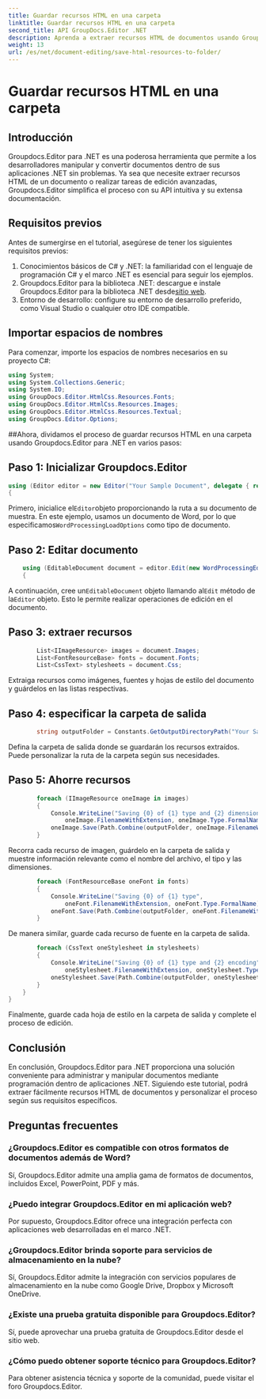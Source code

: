 ```yaml
---
title: Guardar recursos HTML en una carpeta
linktitle: Guardar recursos HTML en una carpeta
second_title: API GroupDocs.Editor .NET
description: Aprenda a extraer recursos HTML de documentos usando Groupdocs.Editor para .NET. Este completo tutorial proporciona orientación paso a paso para los desarrolladores.
weight: 13
url: /es/net/document-editing/save-html-resources-to-folder/
---
```


# Guardar recursos HTML en una carpeta

## Introducción
Groupdocs.Editor para .NET es una poderosa herramienta que permite a los desarrolladores manipular y convertir documentos dentro de sus aplicaciones .NET sin problemas. Ya sea que necesite extraer recursos HTML de un documento o realizar tareas de edición avanzadas, Groupdocs.Editor simplifica el proceso con su API intuitiva y su extensa documentación.
## Requisitos previos
Antes de sumergirse en el tutorial, asegúrese de tener los siguientes requisitos previos:
1. Conocimientos básicos de C# y .NET: la familiaridad con el lenguaje de programación C# y el marco .NET es esencial para seguir los ejemplos.
2.  Groupdocs.Editor para la biblioteca .NET: descargue e instale Groupdocs.Editor para la biblioteca .NET desde[sitio web](https://releases.groupdocs.com/editor/net/).
3. Entorno de desarrollo: configure su entorno de desarrollo preferido, como Visual Studio o cualquier otro IDE compatible.

## Importar espacios de nombres
Para comenzar, importe los espacios de nombres necesarios en su proyecto C#:
```csharp
using System;
using System.Collections.Generic;
using System.IO;
using GroupDocs.Editor.HtmlCss.Resources.Fonts;
using GroupDocs.Editor.HtmlCss.Resources.Images;
using GroupDocs.Editor.HtmlCss.Resources.Textual;
using GroupDocs.Editor.Options;
```
##Ahora, dividamos el proceso de guardar recursos HTML en una carpeta usando Groupdocs.Editor para .NET en varios pasos:
## Paso 1: Inicializar Groupdocs.Editor
```csharp
using (Editor editor = new Editor("Your Sample Document", delegate { return new WordProcessingLoadOptions(); }))
{
```
 Primero, inicialice el`Editor`objeto proporcionando la ruta a su documento de muestra. En este ejemplo, usamos un documento de Word, por lo que especificamos`WordProcessingLoadOptions` como tipo de documento.
## Paso 2: Editar documento
```csharp
	using (EditableDocument document = editor.Edit(new WordProcessingEditOptions()))
	{
```
 A continuación, cree un`EditableDocument` objeto llamando al`Edit` método de la`Editor` objeto. Esto le permite realizar operaciones de edición en el documento.
## Paso 3: extraer recursos
```csharp
		List<IImageResource> images = document.Images;
		List<FontResourceBase> fonts = document.Fonts;
		List<CssText> stylesheets = document.Css;
```
Extraiga recursos como imágenes, fuentes y hojas de estilo del documento y guárdelos en las listas respectivas.
## Paso 4: especificar la carpeta de salida
```csharp
		string outputFolder = Constants.GetOutputDirectoryPath("Your Sample Document");
```
Defina la carpeta de salida donde se guardarán los recursos extraídos. Puede personalizar la ruta de la carpeta según sus necesidades.
## Paso 5: Ahorre recursos
```csharp
		foreach (IImageResource oneImage in images)
		{
			Console.WriteLine("Saving {0} of {1} type and {2} dimensions",
				oneImage.FilenameWithExtension, oneImage.Type.FormalName, oneImage.LinearDimensions);
			oneImage.Save(Path.Combine(outputFolder, oneImage.FilenameWithExtension));
		}
```
Recorra cada recurso de imagen, guárdelo en la carpeta de salida y muestre información relevante como el nombre del archivo, el tipo y las dimensiones.
```csharp
		foreach (FontResourceBase oneFont in fonts)
		{
			Console.WriteLine("Saving {0} of {1} type",
				oneFont.FilenameWithExtension, oneFont.Type.FormalName);
			oneFont.Save(Path.Combine(outputFolder, oneFont.FilenameWithExtension));
		}
```
De manera similar, guarde cada recurso de fuente en la carpeta de salida.
```csharp
		foreach (CssText oneStylesheet in stylesheets)
		{
			Console.WriteLine("Saving {0} of {1} type and {2} encoding",
				oneStylesheet.FilenameWithExtension, oneStylesheet.Type.FormalName, oneStylesheet.Encoding);
			oneStylesheet.Save(Path.Combine(outputFolder, oneStylesheet.FilenameWithExtension));
		}
	}
}
```
Finalmente, guarde cada hoja de estilo en la carpeta de salida y complete el proceso de edición.

## Conclusión
En conclusión, Groupdocs.Editor para .NET proporciona una solución conveniente para administrar y manipular documentos mediante programación dentro de aplicaciones .NET. Siguiendo este tutorial, podrá extraer fácilmente recursos HTML de documentos y personalizar el proceso según sus requisitos específicos.
## Preguntas frecuentes
### ¿Groupdocs.Editor es compatible con otros formatos de documentos además de Word?
Sí, Groupdocs.Editor admite una amplia gama de formatos de documentos, incluidos Excel, PowerPoint, PDF y más.
### ¿Puedo integrar Groupdocs.Editor en mi aplicación web?
Por supuesto, Groupdocs.Editor ofrece una integración perfecta con aplicaciones web desarrolladas en el marco .NET.
### ¿Groupdocs.Editor brinda soporte para servicios de almacenamiento en la nube?
Sí, Groupdocs.Editor admite la integración con servicios populares de almacenamiento en la nube como Google Drive, Dropbox y Microsoft OneDrive.
### ¿Existe una prueba gratuita disponible para Groupdocs.Editor?
Sí, puede aprovechar una prueba gratuita de Groupdocs.Editor desde el sitio web.
### ¿Cómo puedo obtener soporte técnico para Groupdocs.Editor?
Para obtener asistencia técnica y soporte de la comunidad, puede visitar el foro Groupdocs.Editor.
